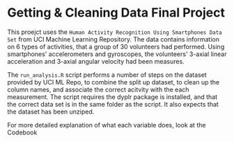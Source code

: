# Getting & Cleaning Data Final Project

This proejct uses the `Human Activity Recognition Using Smartphones Data Set` from UCI Machine Learning Repository. The data contains information on 6 types of activities, that a group of 30 volunteers had performed. Using smartphones' accelerometers and gyroscopes, the volunteers' 3-axial linear acceleration and 3-axial angular velocity had been measures.

The `run_analysis.R` script performs a number of steps on the dataset provided by UCI ML Repo, to combine the split up dataset, to clean up the column names, and associate the correct acitvity with the each measurement.
The script requires the dyplr package is installed, and that the correct data set is in the same folder as the script. It also expects that the dataset has been unziped. 

For more detailed explanation of what each variable does, look at the Codebook

